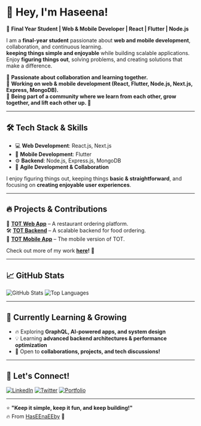 # 👋 Hey, I'm Haseena!

🚀 **Final Year Student | Web & Mobile Developer | React | Flutter | Node.js**

I am a **final-year student** passionate about **web and mobile development**, collaboration, and continuous learning.  
**keeping things simple and enjoyable** while building scalable applications.  
Enjoy **figuring things out**, solving problems, and creating solutions that make a difference.  

🔹 **Passionate about collaboration and learning together.**  
🔹 **Working on web & mobile development (React, Flutter, Node.js, Next.js, Express, MongoDB).**  
🔹 **Being part of a community where we learn from each other, grow together, and lift each other up. 🚀**  

---

## 🛠️ **Tech Stack & Skills**
- 💻 **Web Development**: React.js, Next.js  
- 📱 **Mobile Development**: Flutter  
- ⚙️ **Backend**: Node.js, Express.js, MongoDB  
- 🚀 **Agile Development & Collaboration**  

I enjoy figuring things out, keeping things **basic & straightforward**, and focusing on **creating enjoyable user experiences**.

---

## 🔥 **Projects & Contributions**
🌟 **[TOT Web App](https://github.com/HasEEnaEEby/TOT-Web-Application)** – A restaurant ordering platform.  
🛠️ **[TOT Backend](https://github.com/HasEEnaEEby/TOT-Application-Backend)** – A scalable backend for food ordering.  
📱 **[TOT Mobile App](https://github.com/HasEEnaEEby/tottouchordertastemobileapplication)** – The mobile version of TOT.

Check out more of my work **[here](https://github.com/HasEEnaEEby?tab=repositories)!** 🚀

---

## 📈 **GitHub Stats**
![GitHub Stats](https://github-readme-stats.vercel.app/api?username=HasEEnaEEby&show_icons=true&theme=radical)
![Top Languages](https://github-readme-stats.vercel.app/api/top-langs/?username=HasEEnaEEby&layout=compact&theme=radical)

---

## 🌱 **Currently Learning & Growing**
- 🔥 Exploring **GraphQL, AI-powered apps, and system design**  
- 💡 Learning **advanced backend architectures & performance optimization**  
- 🎯 Open to **collaborations, projects, and tech discussions!**  

---

## 🚀 **Let's Connect!**
[![LinkedIn](https://img.shields.io/badge/LinkedIn-Profile-blue?logo=linkedin)](https://linkedin.com/in/your-profile)
[![Twitter](https://img.shields.io/badge/Twitter-Profile-blue?logo=twitter)](https://twitter.com/your-profile)
[![Portfolio](https://img.shields.io/badge/Portfolio-Visit-brightgreen)](https://yourportfolio.com)

---

⭐ **"Keep it simple, keep it fun, and keep building!"**  
🔥 From [HasEEnaEEby](https://github.com/HasEEnaEEby) 🚀  
